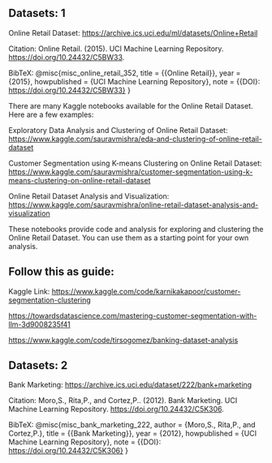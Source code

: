 ## Datasets: 1

Online Retail Dataset: https://archive.ics.uci.edu/ml/datasets/Online+Retail

Citation:
Online Retail. (2015). UCI Machine Learning Repository. https://doi.org/10.24432/C5BW33.

BibTeX:
@misc{misc_online_retail_352,
  title        = {{Online Retail}},
  year         = {2015},
  howpublished = {UCI Machine Learning Repository},
  note         = {{DOI}: https://doi.org/10.24432/C5BW33}
}


There are many Kaggle notebooks available for the Online Retail Dataset. Here are a few examples:

Exploratory Data Analysis and Clustering of Online Retail Dataset: https://www.kaggle.com/sauravmishra/eda-and-clustering-of-online-retail-dataset

Customer Segmentation using K-means Clustering on Online Retail Dataset: https://www.kaggle.com/sauravmishra/customer-segmentation-using-k-means-clustering-on-online-retail-dataset

Online Retail Dataset Analysis and Visualization: https://www.kaggle.com/sauravmishra/online-retail-dataset-analysis-and-visualization

These notebooks provide code and analysis for exploring and clustering the Online Retail Dataset. You can use them as a starting point for your own analysis.


## Follow this as guide:
Kaggle Link: https://www.kaggle.com/code/karnikakapoor/customer-segmentation-clustering

https://towardsdatascience.com/mastering-customer-segmentation-with-llm-3d9008235f41

https://www.kaggle.com/code/tirsogomez/banking-dataset-analysis




## Datasets: 2

Bank Marketing: https://archive.ics.uci.edu/dataset/222/bank+marketing

Citation:
Moro,S., Rita,P., and Cortez,P.. (2012). Bank Marketing. UCI Machine Learning Repository. https://doi.org/10.24432/C5K306.

BibTeX:
@misc{misc_bank_marketing_222,
  author       = {Moro,S., Rita,P., and Cortez,P.},
  title        = {{Bank Marketing}},
  year         = {2012},
  howpublished = {UCI Machine Learning Repository},
  note         = {{DOI}: https://doi.org/10.24432/C5K306}
}